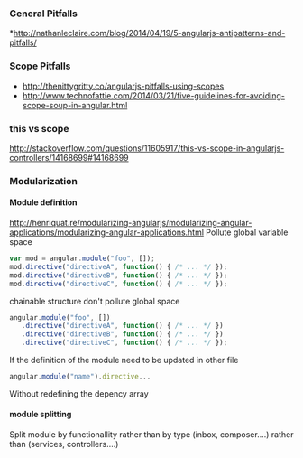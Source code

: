### General Pitfalls

*http://nathanleclaire.com/blog/2014/04/19/5-angularjs-antipatterns-and-pitfalls/

### Scope Pitfalls 

* http://thenittygritty.co/angularjs-pitfalls-using-scopes
* http://www.technofattie.com/2014/03/21/five-guidelines-for-avoiding-scope-soup-in-angular.html

### this vs scope 

http://stackoverflow.com/questions/11605917/this-vs-scope-in-angularjs-controllers/14168699#14168699

### Modularization 

#### Module definition 

http://henriquat.re/modularizing-angularjs/modularizing-angular-applications/modularizing-angular-applications.html
Pollute global variable space
```` js
var mod = angular.module("foo", []);
mod.directive("directiveA", function() { /* ... */ });
mod.directive("directiveB", function() { /* ... */ });
mod.directive("directiveC", function() { /* ... */ });
````
chainable structure don't pollute global space
```` js
angular.module("foo", [])
   .directive("directiveA", function() { /* ... */ })
   .directive("directiveB", function() { /* ... */ })
   .directive("directiveC", function() { /* ... */ });
````

If the definition of the module need to be updated in other file 
```` js
angular.module("name").directive...
````
Without redefining the depency array 

#### module splitting 

Split module by functionallity rather than by type (inbox, composer....) rather than (services, controllers....)
